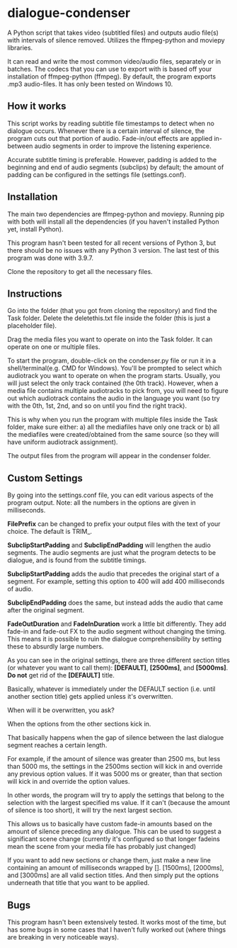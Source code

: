 # dialogue-condenser
A Python script that takes video (subtitled files) and outputs audio file(s) with intervals of silence removed. Utilizes the ffmpeg-python and moviepy libraries.

It can read and write the most common video/audio files, separately or in batches. The codecs that you can use to export with is based off your installation of ffmpeg-python (ffmpeg). By default, the program exports .mp3 audio-files. It has only been tested on Windows 10.

## How it works
This script works by reading subtitle file timestamps to detect when no dialogue occurs. Whenever there is a certain interval of silence, the program cuts out that portion of audio. Fade-in/out effects are applied in-between audio segments in order to improve the listening experience.

Accurate subtitle timing is preferable. However, padding is added to the beginning and end of audio segments (subclips) by default; the amount of padding can be configured in the settings file (settings.conf).

## Installation
The main two dependencies are ffmpeg-python and moviepy. Running pip with both will install all the dependencies (if you haven't installed Python yet, install Python). 

This program hasn't been tested for all recent versions of Python 3, but there should be no issues with any Python 3 version. The last test of this program was done with 3.9.7.

Clone the repository to get all the necessary files.

## Instructions

Go into the folder (that you got from cloning the repository) and find the Task folder. Delete the deletethis.txt file inside the folder (this is just a placeholder file).

Drag the media files you want to operate on into the Task folder. It can operate on one or multiple files. 

To start the program, double-click on the condenser.py file or run it in a shell/terminal(e.g. CMD for Windows). You'll be prompted to select which audiotrack you want to operate on when the program starts. Usually, you will just select the only track contained (the 0th track). However, when a media file contains multiple audiotracks to pick from, you will need to figure out which audiotrack contains the audio in the language you want (so try with the 0th, 1st, 2nd, and so on until you find the right track).

This is why when you run the program with multiple files inside the Task folder, make sure either: a) all the mediafiles have only one track or b) all the mediafiles were created/obtained from the same source (so they will have uniform audiotrack assignment).

The output files from the program will appear in the condenser folder.

## Custom Settings

By going into the settings.conf file, you can edit various aspects of the program output. Note: all the numbers in the options are given in milliseconds.

**FilePrefix** can be changed to prefix your output files with the text of your choice. The default is TRIM_.

**SubclipStartPadding** and **SubclipEndPadding** will lengthen the audio segments. The audio segments are just what the program detects to be dialogue, and is found from the subtitle timings.

**SubclipStartPadding** adds the audio that precedes the original start of a segment. For example, setting this option to 400 will add 400 milliseconds of audio.

**SubclipEndPadding** does the same, but instead adds the audio that came after the original segment.

**FadeOutDuration** and **FadeInDuration** work a little bit differently. They add fade-in and fade-out FX to the audio segment without changing the timing. This means it is possible to ruin the dialogue comprehensibility by setting these to absurdly large numbers.

As you can see in the original settings, there are three different section titles (or whatever you want to call them): **[DEFAULT]**, **[2500ms]**, and **[5000ms]**. **Do not** get rid of the **[DEFAULT]** title. 

Basically, whatever is immediately under the DEFAULT section (i.e. until another section title) gets applied unless it's overwritten.

When will it be overwritten, you ask?

When the options from the other sections kick in. 

That basically happens when the gap of silence between the last dialogue segment reaches a certain length.

For example, if the amount of silence was greater than 2500 ms, but less than 5000 ms, the settings in the 2500ms section will kick in and override any previous option values. If it was 5000 ms or greater, than that section will kick in and override the option values.

In other words, the program will try to apply the settings that belong to the selection with the largest specified ms value. If it can't (because the amount of silence is too short), it will try the next largest section.

This allows us to basically have custom fade-in amounts based on the amount of silence preceding any dialogue. This can be used to suggest a significant scene change (currently it's configured so that longer fadeins mean the scene from your media file has probably just changed)

If you want to add new sections or change them, just make a new line containing an amount of milliseconds  wrapped by []. [1500ms], [2000ms], and [3000ms] are all valid section titles. And then simply put the options underneath that title that you want to be applied.

## Bugs

This program hasn't been extensively tested. It works most of the time, but has some bugs in some cases that I haven't fully worked out (where things are breaking in very noticeable ways).








